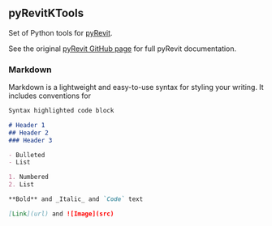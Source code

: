 ## pyRevitKTools

Set of Python tools for [pyRevit](http://eirannejad.github.io/pyRevit/).

See the original [pyRevit GitHub page](http://eirannejad.github.io/pyRevit/) for full pyRevit documentation.

### Markdown

Markdown is a lightweight and easy-to-use syntax for styling your writing. It includes conventions for

```markdown
Syntax highlighted code block

# Header 1
## Header 2
### Header 3

- Bulleted
- List

1. Numbered
2. List

**Bold** and _Italic_ and `Code` text

[Link](url) and ![Image](src)
```
